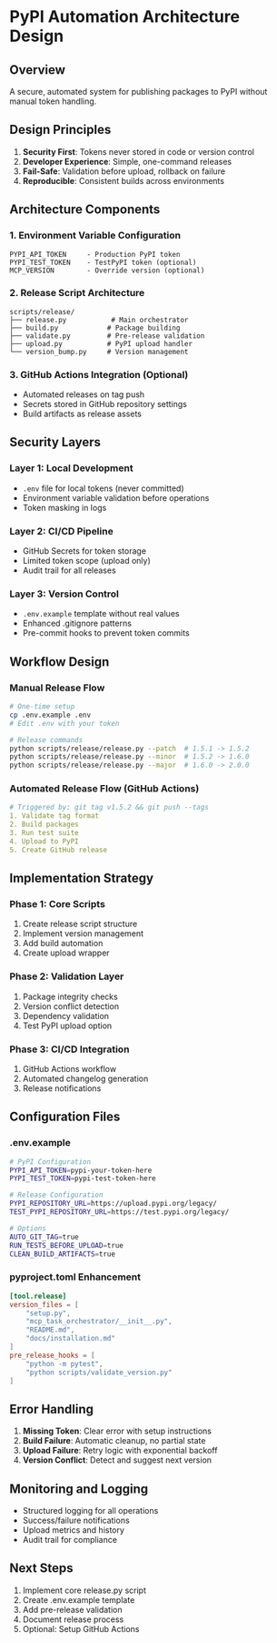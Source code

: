 # PyPI Automation Architecture Design

## Overview
A secure, automated system for publishing packages to PyPI without manual token handling.

## Design Principles
1. **Security First**: Tokens never stored in code or version control
2. **Developer Experience**: Simple, one-command releases
3. **Fail-Safe**: Validation before upload, rollback on failure
4. **Reproducible**: Consistent builds across environments

## Architecture Components

### 1. Environment Variable Configuration
```
PYPI_API_TOKEN     - Production PyPI token
PYPI_TEST_TOKEN    - TestPyPI token (optional)
MCP_VERSION        - Override version (optional)
```

### 2. Release Script Architecture
```
scripts/release/
├── release.py           # Main orchestrator
├── build.py            # Package building
├── validate.py         # Pre-release validation
├── upload.py           # PyPI upload handler
└── version_bump.py     # Version management
```

### 3. GitHub Actions Integration (Optional)
- Automated releases on tag push
- Secrets stored in GitHub repository settings
- Build artifacts as release assets

## Security Layers

### Layer 1: Local Development
- `.env` file for local tokens (never committed)
- Environment variable validation before operations
- Token masking in logs

### Layer 2: CI/CD Pipeline
- GitHub Secrets for token storage
- Limited token scope (upload only)
- Audit trail for all releases

### Layer 3: Version Control
- `.env.example` template without real values
- Enhanced .gitignore patterns
- Pre-commit hooks to prevent token commits

## Workflow Design

### Manual Release Flow
```bash
# One-time setup
cp .env.example .env
# Edit .env with your token

# Release commands
python scripts/release/release.py --patch  # 1.5.1 -> 1.5.2
python scripts/release/release.py --minor  # 1.5.2 -> 1.6.0
python scripts/release/release.py --major  # 1.6.0 -> 2.0.0
```

### Automated Release Flow (GitHub Actions)
```yaml
# Triggered by: git tag v1.5.2 && git push --tags
1. Validate tag format
2. Build packages
3. Run test suite
4. Upload to PyPI
5. Create GitHub release
```

## Implementation Strategy

### Phase 1: Core Scripts
1. Create release script structure
2. Implement version management
3. Add build automation
4. Create upload wrapper

### Phase 2: Validation Layer
1. Package integrity checks
2. Version conflict detection
3. Dependency validation
4. Test PyPI upload option

### Phase 3: CI/CD Integration
1. GitHub Actions workflow
2. Automated changelog generation
3. Release notifications

## Configuration Files

### .env.example
```bash
# PyPI Configuration
PYPI_API_TOKEN=pypi-your-token-here
PYPI_TEST_TOKEN=pypi-test-token-here

# Release Configuration
PYPI_REPOSITORY_URL=https://upload.pypi.org/legacy/
TEST_PYPI_REPOSITORY_URL=https://test.pypi.org/legacy/

# Options
AUTO_GIT_TAG=true
RUN_TESTS_BEFORE_UPLOAD=true
CLEAN_BUILD_ARTIFACTS=true
```

### pyproject.toml Enhancement
```toml
[tool.release]
version_files = [
    "setup.py",
    "mcp_task_orchestrator/__init__.py",
    "README.md",
    "docs/installation.md"
]
pre_release_hooks = [
    "python -m pytest",
    "python scripts/validate_version.py"
]
```

## Error Handling

1. **Missing Token**: Clear error with setup instructions
2. **Build Failure**: Automatic cleanup, no partial state
3. **Upload Failure**: Retry logic with exponential backoff
4. **Version Conflict**: Detect and suggest next version

## Monitoring and Logging

- Structured logging for all operations
- Success/failure notifications
- Upload metrics and history
- Audit trail for compliance

## Next Steps

1. Implement core release.py script
2. Create .env.example template
3. Add pre-release validation
4. Document release process
5. Optional: Setup GitHub Actions